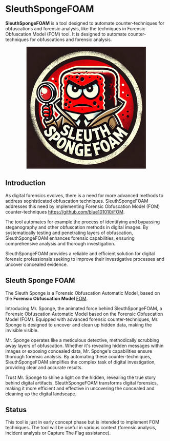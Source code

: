 # SleuthSpongeFOAM

**SleuthSpongeFOAM** is a tool designed to automate counter-techniques for obfuscations and forensic analysis, like the techniques in Forensic Obfuscation Model (FOM) tool.
It is designed to automate counter-techniques for obfuscations and forensic analysis.

<p align="center">
  <img src="SleuthSpongeFoam.png" alt="alt text">
</p>

## Introduction

As digital forensics evolves, there is a need for more advanced methods to address sophisticated obfuscation techniques. SleuthSpongeFOAM addresses this need by implementing Forensic Obfuscation Model (FOM) counter-techniques <https://github.com/blue101010/FOM>.

The tool automates for example the process of identifying and bypassing steganography and other obfuscation methods in digital images.
By systematically testing and penetrating layers of obfuscation, SleuthSpongeFOAM enhances forensic capabilities, ensuring comprehensive analysis and thorough investigation.

SleuthSpongeFOAM provides a reliable and efficient solution for digital forensic professionals seeking to improve their investigative processes and uncover concealed evidence.

## Sleuth Sponge FOAM

The Sleuth Sponge is a Forensic Obfuscation Automatic Model, based on the **Forensic Obfuscation Model** [FOM](https://github.com/blue101010/FOM).

Introducing Mr. Sponge, the animated force behind SleuthSpongeFOAM, a Forensic Obfuscation Automatic Model based on the Forensic Obfuscation Model (FOM). Equipped with advanced forensic counter-techniques, Mr. Sponge is designed to uncover and clean up hidden data, making the invisible visible.

Mr. Sponge operates like a meticulous detective, methodically scrubbing away layers of obfuscation. Whether it's revealing hidden messages within images or exposing concealed data, Mr. Sponge's capabilities ensure thorough forensic analysis. By automating these counter-techniques, SleuthSpongeFOAM simplifies the complex task of digital investigation, providing clear and accurate results.

Trust Mr. Sponge to shine a light on the hidden, revealing the true story behind digital artifacts. SleuthSpongeFOAM transforms digital forensics, making it more efficient and effective in uncovering the concealed and cleaning up the digital landscape.

## Status

This tool is just in early concept phase but is intended to implement FOM techniques.
The tool will be useful in various context (forensic analysis, incident analysis or Capture The Flag assistance).
